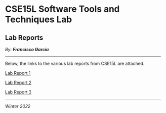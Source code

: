 # CSE15L Software Tools and Techniques Lab

## Lab Reports

*By: **Francisco Garcia***

---

Below, the links to the various lab reports from CSE15L are attached.

[Lab Report 1]()

[Lab Report 2]()

[Lab Report 3]()


---

*Winter 2022*

